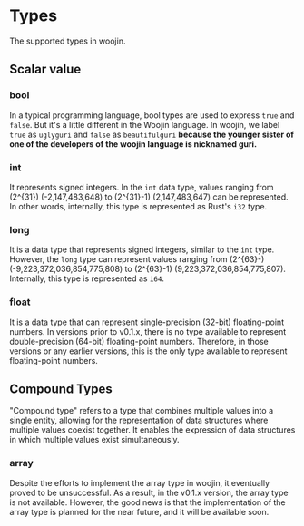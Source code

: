 # Types
The supported types in woojin.

## Scalar value
### bool
In a typical programming language, bool types are used to express `true` and `false`. But it's a little different in the Woojin language. In woojin, we label `true` as `uglyguri` and `false` as `beautifulguri` **because the younger sister of one of the developers of the woojin language is nicknamed guri.**
### int
It represents signed integers. In the `int` data type, values ranging from \(2^{31}\) (-2,147,483,648) to \(2^{31}-1\) (2,147,483,647) can be represented. In other words, internally, this type is represented as Rust's `i32` type.
### long
It is a data type that represents signed integers, similar to the `int` type. However, the `long` type can represent values ranging from \(2^{63}-\) (-9,223,372,036,854,775,808) to \(2^{63}-1\) (9,223,372,036,854,775,807). Internally, this type is represented as `i64`.
### float
It is a data type that can represent single-precision (32-bit) floating-point numbers. In versions prior to v0.1.x, there is no type available to represent double-precision (64-bit) floating-point numbers. Therefore, in those versions or any earlier versions, this is the only type available to represent floating-point numbers.

## Compound Types
"Compound type" refers to a type that combines multiple values into a single entity, allowing for the representation of data structures where multiple values coexist together. It enables the expression of data structures in which multiple values exist simultaneously.
### array
Despite the efforts to implement the array type in woojin, it eventually proved to be unsuccessful. As a result, in the v0.1.x version, the array type is not available. However, the good news is that the implementation of the array type is planned for the near future, and it will be available soon.